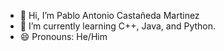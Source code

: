 - 👋 Hi, I’m Pablo Antonio Castañeda Martinez
- 🌱 I’m currently learning C++, Java, and Python.
- 😄 Pronouns: He/Him

<!---
PabloCastanedaMartinez/PabloCastanedaMartinez is a ✨ special ✨ repository because its `README.md` (this file) appears on your GitHub profile.
You can click the Preview link to take a look at your changes.
--->
